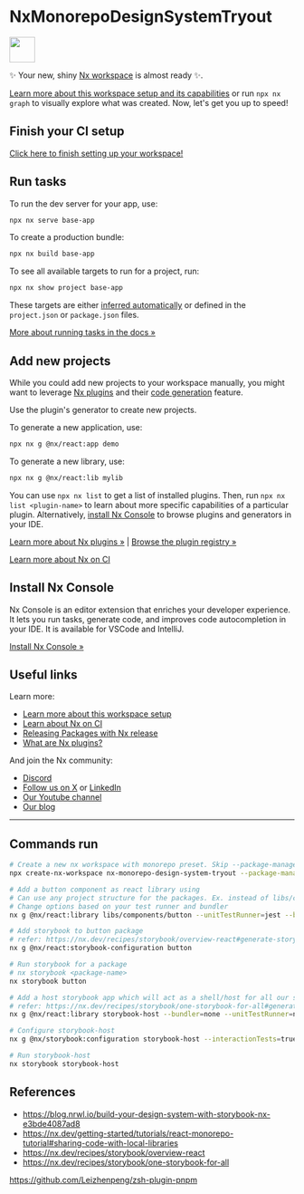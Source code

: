 # NxMonorepoDesignSystemTryout

<a alt="Nx logo" href="https://nx.dev" target="_blank" rel="noreferrer"><img src="https://raw.githubusercontent.com/nrwl/nx/master/images/nx-logo.png" width="45"></a>

✨ Your new, shiny [Nx workspace](https://nx.dev) is almost ready ✨.

[Learn more about this workspace setup and its capabilities](https://nx.dev/getting-started/tutorials/react-monorepo-tutorial?utm_source=nx_project&amp;utm_medium=readme&amp;utm_campaign=nx_projects) or run `npx nx graph` to visually explore what was created. Now, let's get you up to speed!

## Finish your CI setup

[Click here to finish setting up your workspace!](https://cloud.nx.app/connect/s4A9fHu5ZL)


## Run tasks

To run the dev server for your app, use:

```sh
npx nx serve base-app
```

To create a production bundle:

```sh
npx nx build base-app
```

To see all available targets to run for a project, run:

```sh
npx nx show project base-app
```

These targets are either [inferred automatically](https://nx.dev/concepts/inferred-tasks?utm_source=nx_project&utm_medium=readme&utm_campaign=nx_projects) or defined in the `project.json` or `package.json` files.

[More about running tasks in the docs &raquo;](https://nx.dev/features/run-tasks?utm_source=nx_project&utm_medium=readme&utm_campaign=nx_projects)

## Add new projects

While you could add new projects to your workspace manually, you might want to leverage [Nx plugins](https://nx.dev/concepts/nx-plugins?utm_source=nx_project&utm_medium=readme&utm_campaign=nx_projects) and their [code generation](https://nx.dev/features/generate-code?utm_source=nx_project&utm_medium=readme&utm_campaign=nx_projects) feature.

Use the plugin's generator to create new projects.

To generate a new application, use:

```sh
npx nx g @nx/react:app demo
```

To generate a new library, use:

```sh
npx nx g @nx/react:lib mylib
```

You can use `npx nx list` to get a list of installed plugins. Then, run `npx nx list <plugin-name>` to learn about more specific capabilities of a particular plugin. Alternatively, [install Nx Console](https://nx.dev/getting-started/editor-setup?utm_source=nx_project&utm_medium=readme&utm_campaign=nx_projects) to browse plugins and generators in your IDE.

[Learn more about Nx plugins &raquo;](https://nx.dev/concepts/nx-plugins?utm_source=nx_project&utm_medium=readme&utm_campaign=nx_projects) | [Browse the plugin registry &raquo;](https://nx.dev/plugin-registry?utm_source=nx_project&utm_medium=readme&utm_campaign=nx_projects)


[Learn more about Nx on CI](https://nx.dev/ci/intro/ci-with-nx#ready-get-started-with-your-provider?utm_source=nx_project&utm_medium=readme&utm_campaign=nx_projects)

## Install Nx Console

Nx Console is an editor extension that enriches your developer experience. It lets you run tasks, generate code, and improves code autocompletion in your IDE. It is available for VSCode and IntelliJ.

[Install Nx Console &raquo;](https://nx.dev/getting-started/editor-setup?utm_source=nx_project&utm_medium=readme&utm_campaign=nx_projects)

## Useful links

Learn more:

- [Learn more about this workspace setup](https://nx.dev/getting-started/tutorials/react-monorepo-tutorial?utm_source=nx_project&amp;utm_medium=readme&amp;utm_campaign=nx_projects)
- [Learn about Nx on CI](https://nx.dev/ci/intro/ci-with-nx?utm_source=nx_project&utm_medium=readme&utm_campaign=nx_projects)
- [Releasing Packages with Nx release](https://nx.dev/features/manage-releases?utm_source=nx_project&utm_medium=readme&utm_campaign=nx_projects)
- [What are Nx plugins?](https://nx.dev/concepts/nx-plugins?utm_source=nx_project&utm_medium=readme&utm_campaign=nx_projects)

And join the Nx community:
- [Discord](https://go.nx.dev/community)
- [Follow us on X](https://twitter.com/nxdevtools) or [LinkedIn](https://www.linkedin.com/company/nrwl)
- [Our Youtube channel](https://www.youtube.com/@nxdevtools)
- [Our blog](https://nx.dev/blog?utm_source=nx_project&utm_medium=readme&utm_campaign=nx_projects)


---
## Commands run

```bash
# Create a new nx workspace with monorepo preset. Skip --package-manager if using npm
npx create-nx-workspace nx-monorepo-design-system-tryout --package-manager=pnpm --preset=react-monorepo

# Add a button component as react library using 
# Can use any project structure for the packages. Ex. instead of libs/components/button we can use packages/components/button or packages/button
# Change options based on your test runner and bundler
nx g @nx/react:library libs/components/button --unitTestRunner=jest --bundler=rollup

# Add storybook to button package
# refer: https://nx.dev/recipes/storybook/overview-react#generate-storybook-configuration-for-a-react-project
nx g @nx/react:storybook-configuration button

# Run storybook for a package
# nx storybook <package-name>
nx storybook button 

# Add a host storybook app which will act as a shell/host for all our stories
# refer: https://nx.dev/recipes/storybook/one-storybook-for-all#generate-a-new-library-that-will-host-our-storybook-instance
nx g @nx/react:library storybook-host --bundler=none --unitTestRunner=none --projectNameAndRootFormat=as-provided

# Configure storybook-host
nx g @nx/storybook:configuration storybook-host --interactionTests=true --uiFramework=@storybook/react-vite

# Run storybook-host
nx storybook storybook-host
```

## References

- https://blog.nrwl.io/build-your-design-system-with-storybook-nx-e3bde4087ad8
- https://nx.dev/getting-started/tutorials/react-monorepo-tutorial#sharing-code-with-local-libraries
- https://nx.dev/recipes/storybook/overview-react
- https://nx.dev/recipes/storybook/one-storybook-for-all



https://github.com/Leizhenpeng/zsh-plugin-pnpm